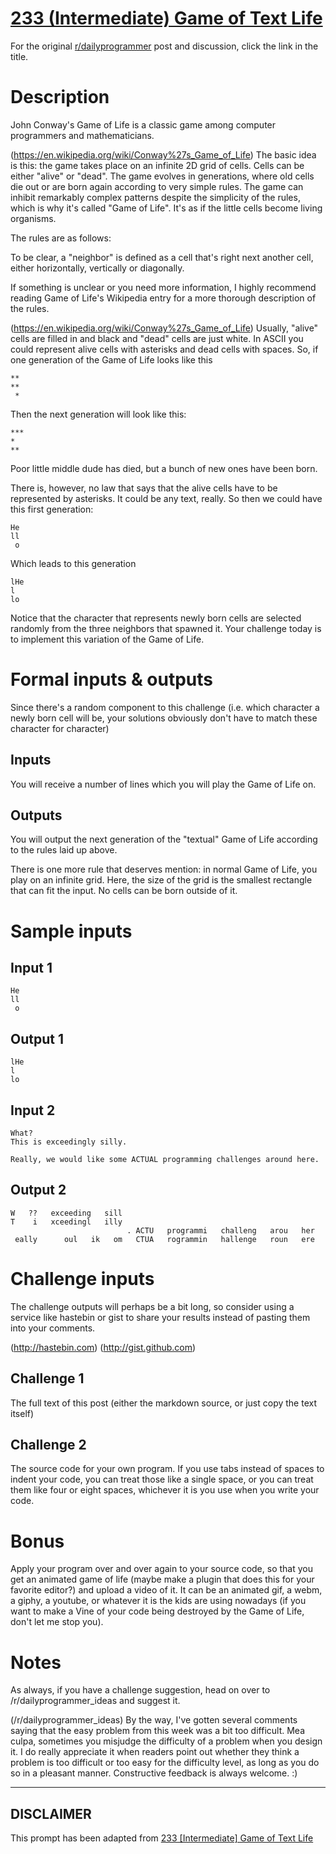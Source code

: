 # [233 (Intermediate) Game of Text Life](https://www.reddit.com/r/dailyprogrammer/comments/3m2vvk/20150923_challenge_233_intermediate_game_of_text/)

For the original [r/dailyprogrammer](https://www.reddit.com/r/dailyprogrammer/) post and discussion, click the link in the title.

# Description
John Conway's Game of Life is a classic game among computer programmers and mathematicians. 

(https://en.wikipedia.org/wiki/Conway%27s_Game_of_Life)
The basic idea is this: the game takes place on an infinite 2D grid of cells. Cells can be either "alive" or "dead". The game evolves in generations, where old cells die out or are born again according to very simple rules. The game can inhibit remarkably complex patterns despite the simplicity of the rules, which is why it's called "Game of Life". It's as if the little cells become living organisms. 

The rules are as follows: 

To be clear, a "neighbor" is defined as a cell that's right next another cell, either horizontally, vertically or diagonally.

If something is unclear or you need more information, I highly recommend reading Game of Life's Wikipedia entry for a more thorough description of the rules. 

(https://en.wikipedia.org/wiki/Conway%27s_Game_of_Life)
Usually, "alive" cells are filled in and black and "dead" cells are just white. In ASCII you could represent alive cells with asterisks and dead cells with spaces. So, if one generation of the Game of Life looks like this


```
**
**
 *
```
Then the next generation will look like this: 


```
***
* 
**
```
Poor little middle dude has died, but a bunch of new ones have been born. 

There is, however, no law that says that the alive cells have to be represented by asterisks. It could be any text, really. So then we could have this first generation: 


```
He
ll
 o
```
Which leads to this generation


```
lHe
l 
lo
```
Notice that the character that represents newly born cells are selected randomly from the three neighbors that spawned it.
Your challenge today is to implement this variation of the Game of Life. 

# Formal inputs & outputs
Since there's a random component to this challenge (i.e. which character a newly born cell will be, your solutions obviously don't have to match these character for character)

## Inputs
You will receive a number of lines which you will play the Game of Life on.

## Outputs
You will output the next generation of the "textual" Game of Life according to the rules laid up above.

There is one more rule that deserves mention: in normal Game of Life, you play on an infinite grid. Here, the size of the grid is the smallest rectangle that can fit the input. No cells can be born outside of it. 

# Sample inputs
## Input 1

```
He
ll
 o
```
## Output 1

```
lHe
l 
lo
```
## Input 2

```
What? 
This is exceedingly silly. 

Really, we would like some ACTUAL programming challenges around here.
```
## Output 2

```
W   ??   exceeding   sill
T    i   xceedingl   illy
                          . ACTU   programmi   challeng   arou   her
 eally      oul   ik   om   CTUA   rogrammin   hallenge   roun   ere
```
# Challenge inputs
The challenge outputs will perhaps be a bit long, so consider using a service like hastebin or  gist to share your results instead of pasting them into your comments. 

(http://hastebin.com)
(http://gist.github.com)
## Challenge 1
The full text of this post (either the markdown source, or just copy the text itself)

## Challenge 2
The source code for your own program. If you use tabs instead of spaces to indent your code, you can treat those like a single space, or you can treat them like four or eight spaces, whichever it is you use when you write your code. 

# Bonus
Apply your program over and over again to your source code, so that you get an animated game of life (maybe make a plugin that does this for your favorite editor?) and upload a video of it. It can be an animated gif, a webm, a giphy, a youtube, or whatever it is the kids are using nowadays (if you want to make a Vine of your code being destroyed by the Game of Life, don't let me stop you). 

# Notes
As always, if you have a challenge suggestion, head on over to /r/dailyprogrammer_ideas and suggest it. 

(/r/dailyprogrammer_ideas)
By the way, I've gotten several comments saying that the easy problem from this week was a bit too difficult. Mea culpa, sometimes you misjudge the difficulty of a problem when you design it. I do really appreciate it when readers point out whether they think a problem is too difficult or too easy for the difficulty level, as long as you do so in a pleasant manner. Constructive feedback is always welcome. :)


----
## **DISCLAIMER**
This prompt has been adapted from [233 [Intermediate] Game of Text Life](https://www.reddit.com/r/dailyprogrammer/comments/3m2vvk/20150923_challenge_233_intermediate_game_of_text/
)
